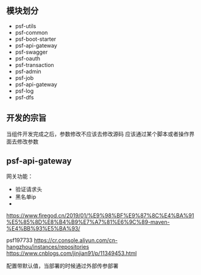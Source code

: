 ## 模块划分
- psf-utils
- psf-common
- psf-boot-starter
- psf-api-gateway
- psf-swagger
- psf-oauth
- psf-transaction
- psf-admin
- psf-job
- psf-api-gateway
- psf-log
- psf-dfs

## 开发的宗旨

当组件开发完成之后，参数修改不应该去修改源码 应该通过某个脚本或者操作界面去修改参数

## psf-api-gateway

网关功能：

- 验证请求头
- 黑名单ip
- 

https://www.firegod.cn/2019/01/%E9%98%BF%E9%87%8C%E4%BA%91%E5%85%8D%E8%B4%B9%E7%A7%81%E6%9C%89-maven-%E4%BB%93%E5%BA%93/

psf197733
https://cr.console.aliyun.com/cn-hangzhou/instances/repositories
https://www.cnblogs.com/jinjian91/p/11349453.html

配置带默认值，当部署的时候通过外部传参部署